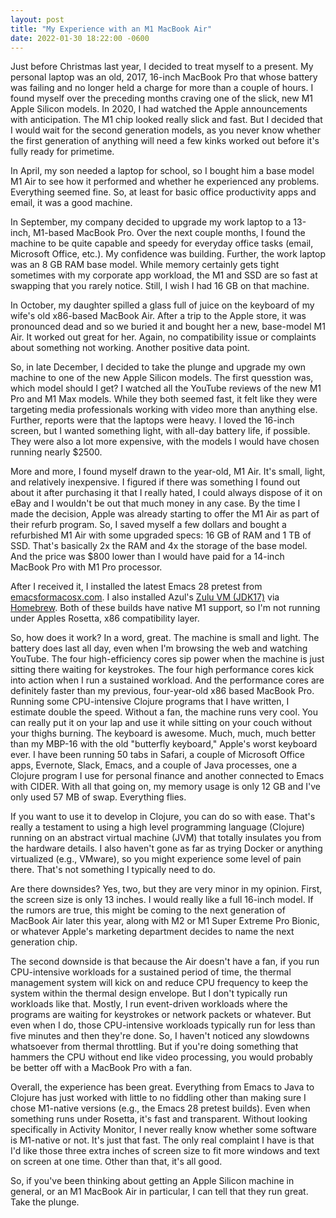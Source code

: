 ```yaml
---
layout: post
title: "My Experience with an M1 MacBook Air"
date: 2022-01-30 18:22:00 -0600
---
```


Just before Christmas last year, I decided to treat myself to a
present. My personal laptop was an old, 2017, 16-inch MacBook Pro that
whose battery was failing and no longer held a charge for more than a
couple of hours. I found myself over the preceding months craving one
of the slick, new M1 Apple Silicon models. In 2020, I had watched the
Apple announcements with anticipation. The M1 chip looked really slick
and fast. But I decided that I would wait for the second generation
models, as you never know whether the first generation of anything
will need a few kinks worked out before it's fully ready for
primetime.

In April, my son needed a laptop for school, so I bought him a base
model M1 Air to see how it performed and whether he experienced any
problems. Everything seemed fine. So, at least for basic office
productivity apps and email, it was a good machine.

In September, my company decided to upgrade my work laptop to a
13-inch, M1-based MacBook Pro. Over the next couple months, I found
the machine to be quite capable and speedy for everyday office tasks
(email, Microsoft Office, etc.). My confidence was building. Further,
the work laptop was an 8 GB RAM base model. While memory certainly
gets tight sometimes with my corporate app workload, the M1 and SSD
are so fast at swapping that you rarely notice. Still, I wish I had 16
GB on that machine.

In October, my daughter spilled a glass full of juice on the keyboard
of my wife's old x86-based MacBook Air. After a trip to the Apple
store, it was pronounced dead and so we buried it and bought her a
new, base-model M1 Air. It worked out great for her. Again, no
compatibility issue or complaints about something not working. Another
positive data point.

So, in late December, I decided to take the plunge and upgrade my own
machine to one of the new Apple Silicon models. The first quesstion
was, which model should I get? I watched all the YouTube reviews of
the new M1 Pro and M1 Max models. While they both seemed fast, it felt
like they were targeting media professionals working with video more
than anything else. Further, reports were that the laptops were
heavy. I loved the 16-inch screen, but I wanted something light, with
all-day battery life, if possible. They were also a lot more
expensive, with the models I would have chosen running nearly $2500.

More and more, I found myself drawn to the year-old, M1 Air. It's
small, light, and relatively inexpensive. I figured if there was
something I found out about it after purchasing it that I really
hated, I could always dispose of it on eBay and I wouldn't be out that
much money in any case. By the time I made the decision, Apple was
already starting to offer the M1 Air as part of their refurb
program. So, I saved myself a few dollars and bought a refurbished M1
Air with some upgraded specs: 16 GB of RAM and 1 TB of SSD. That's
basically 2x the RAM and 4x the storage of the base model. And the
price was $800 lower than I would have paid for a 14-inch MacBook Pro
with M1 Pro processor.

After I received it, I installed the latest Emacs 28 pretest from
[emacsformacosx.com](https://emacsformacosx.com/builds). I also
installed Azul's [Zulu VM
(JDK17)](https://www.azul.com/downloads/?package=jdk) via
[Homebrew](https://brew.sh). Both of these builds have native M1
support, so I'm not running under Apples Rosetta, x86 compatibility
layer.

So, how does it work? In a word, great. The machine is small and
light. The battery does last all day, even when I'm browsing the web
and watching YouTube. The four high-efficiency cores sip power when
the machine is just sitting there waiting for keystrokes. The four
high performance cores kick into action when I run a sustained
workload. And the performance cores are definitely faster than my
previous, four-year-old x86 based MacBook Pro. Running some
CPU-intensive Clojure programs that I have written, I estimate double
the speed. Without a fan, the machine runs very cool. You can really
put it on your lap and use it while sitting on your couch without your
thighs burning. The keyboard is awesome. Much, much, much better than
my MBP-16 with the old "butterfly keyboard," Apple's worst keyboard
ever. I have been running 50 tabs in Safari, a couple of Microsoft
Office apps, Evernote, Slack, Emacs, and a couple of Java processes,
one a Clojure program I use for personal finance and another connected
to Emacs with CIDER. With all that going on, my memory usage is only
12 GB and I've only used 57 MB of swap. Everything flies.

If you want to use it to develop in Clojure, you can do so with
ease. That's really a testament to using a high level programming
language (Clojure) running on an abstract virtual machine (JVM) that
totally insulates you from the hardware details. I also haven't gone
as far as trying Docker or anything virtualized (e.g., VMware), so you
might experience some level of pain there. That's not something I
typically need to do.

Are there downsides? Yes, two, but they are very minor in my
opinion. First, the screen size is only 13 inches. I would really like
a full 16-inch model. If the rumors are true, this might be coming to
the next generation of MacBook Air later this year, along with M2 or
M1 Super Extreme Pro Bionic, or whatever Apple's marketing department
decides to name the next generation chip.

The second downside is that because the Air doesn't have a fan, if you
run CPU-intensive workloads for a sustained period of time, the
thermal management system will kick on and reduce CPU frequency to
keep the system within the thermal design envelope. But I don't
typically run workloads like that. Mostly, I run event-driven
workloads where the programs are waiting for keystrokes or network
packets or whatever. But even when I do, those CPU-intensive workloads
typically run for less than five minutes and then they're done.  So, I
haven't noticed any slowdowns whatsoever from thermal throttling. But
if you're doing something that hammers the CPU without end like video
processing, you would probably be better off with a MacBook Pro with a
fan.

Overall, the experience has been great. Everything from Emacs to Java
to Clojure has just worked with little to no fiddling other than
making sure I chose M1-native versions (e.g., the Emacs 28 pretest
builds). Even when something runs under Rosetta, it's fast and
transparent. Without looking specifically in Activity Monitor, I never
really know whether some software is M1-native or not. It's just that
fast. The only real complaint I have is that I'd like those three extra
inches of screen size to fit more windows and text on screen at one
time. Other than that, it's all good.

So, if you've been thinking about getting an Apple Silicon machine in
general, or an M1 MacBook Air in particular, I can tell that they run
great. Take the plunge.
